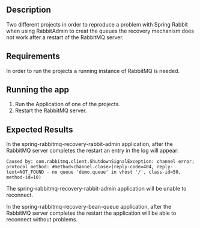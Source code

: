 ## Description

Two different projects in order to reproduce a problem with Spring Rabbit when using RabbitAdmin to creat the queues the recovery mechanism does not work after a restart of the RabbitMQ server.

## Requirements
In order to run the projects a running instance of RabbitMQ is needed.

## Running the app
1. Run the Application of one of the projects.
1. Restart the RabbitMQ server.

## Expected Results
In the spring-rabbitmq-recovery-rabbit-admin application, after the RabbitMQ server completes the restart an entry in the log will appear:

`Caused by: com.rabbitmq.client.ShutdownSignalException: channel error; protocol method: #method<channel.close>(reply-code=404, reply-text=NOT_FOUND - no queue 'demo.queue' in vhost '/', class-id=50, method-id=10)`

The spring-rabbitmq-recovery-rabbit-admin application will be unable to reconnect.

In the spring-rabbitmq-recovery-bean-queue application, after the RabbitMQ server completes the restart the application will be able to reconnect without problems.
